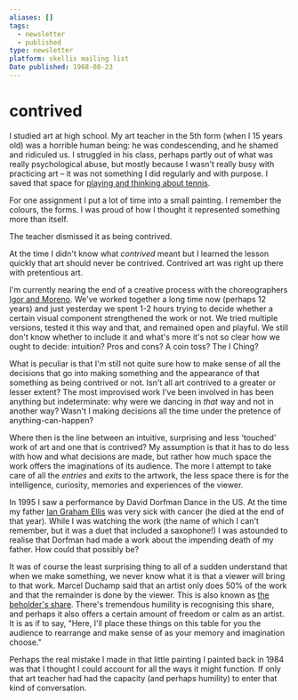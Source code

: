 ```yaml
---
aliases: []
tags:
  - newsletter
  - published
type: newsletter
platform: skellis mailing list
Date published: 1968-08-23
---
```


# contrived

I studied art at high school. My art teacher in the 5th form (when I 15 years old) was a horrible human being: he was condescending, and he shamed and ridiculed us. I struggled in his class, perhaps partly out of what was really psychological abuse, but mostly because I wasn't really busy with practicing art – it was not something I did regularly and with purpose. I saved that space for [playing and thinking about tennis](https://mailchi.mp/c9d358c3419f/making-tennis-something-different).

For one assignment I put a lot of time into a small painting. I remember the colours, the forms. I was proud of how I thought it represented something more than itself. 

The teacher dismissed it as being contrived. 

At the time I didn't know what _contrived_ meant but I learned the lesson quickly that art should never be contrived. Contrived art was right up there with pretentious art.

I'm currently nearing the end of a creative process with the choreographers [Igor and Moreno](https://igorandmoreno.com/). We've worked together a long time now (perhaps 12 years) and just yesterday we spent 1-2 hours trying to decide whether a certain visual component strengthened the work or not. We tried multiple versions, tested it this way and that, and remained open and playful. We still don't know whether to include it and what's more it's not so clear how we ought to decide: intuition? Pros and cons? A coin toss? The I Ching?

What is peculiar is that I'm still not quite sure how to make sense of all the decisions that go into making something and the appearance of that something as being contrived or not. Isn't all art contrived to a greater or lesser extent? The most improvised work I've been involved in has been anything but indeterminate: why were we dancing in _that_ way and not in another way? Wasn't I making decisions all the time under the pretence of anything-can-happen? 

Where then is the line between an intuitive, surprising and less 'touched' work of art and one that is contrived? My assumption is that it has to do less with how and what decisions are made, but rather how much space the work offers the imaginations of its audience. The more I attempt to take care of all the _entries_ and _exits_ to the artwork, the less space there is for the intelligence, curiosity, memories and experiences of the viewer.

In 1995 I saw a performance by David Dorfman Dance in the US. At the time my father [Ian Graham Ellis](https://www.skellis.net/blog/ige) was very sick with cancer (he died at the end of that year). While I was watching the work (the name of which I can't remember, but it was a duet that included a saxophone!) I was astounded to realise that Dorfman had made a work about the impending death of my father. How could that possibly be? 

It was of course the least surprising thing to all of a sudden understand that when we make something, we never know what it is that a viewer will bring to that work. Marcel Duchamp said that an artist only does 50% of the work and that the remainder is done by the viewer. This is also known as [the beholder's share](https://aeon.co/videos/on-the-beholders-share-how-past-experience-influences-our-perception-of-art). There's tremendous humility is recognising this share, and perhaps it also offers a certain amount of freedom or calm as an artist. It is as if to say, "Here, I'll place these things on this table for you the audience to rearrange and make sense of as your memory and imagination choose."

Perhaps the real mistake I made in that little painting I painted back in 1984 was that I thought I could account for all the ways it might function. If only that art teacher had had the capacity (and perhaps humility) to enter that kind of conversation. 